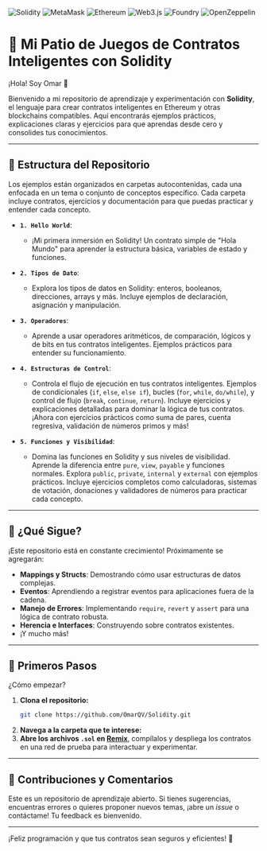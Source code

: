 ![Solidity](https://img.shields.io/badge/Solidity-363636?style=for-the-badge&logo=solidity&logoColor=white)
![MetaMask](https://img.shields.io/badge/MetaMask-E2761B?style=for-the-badge&logo=metamask&logoColor=white)
![Ethereum](https://img.shields.io/badge/Ethereum-3C3C3D?style=for-the-badge&logo=ethereum&logoColor=white)
![Web3.js](https://img.shields.io/badge/Web3.js-F16822?style=for-the-badge&logo=web3.js&logoColor=white)
![Foundry](https://img.shields.io/badge/Foundry-1A1B23?style=for-the-badge&logo=foundry&logoColor=white)
![OpenZeppelin](https://img.shields.io/badge/OpenZeppelin-4E5EE4?style=for-the-badge&logo=openzeppelin&logoColor=white)

# 🚀 Mi Patio de Juegos de Contratos Inteligentes con Solidity

¡Hola! Soy Omar 👋

Bienvenido a mi repositorio de aprendizaje y experimentación con **Solidity**, el lenguaje para crear contratos inteligentes en Ethereum y otras blockchains compatibles. Aquí encontrarás ejemplos prácticos, explicaciones claras y ejercicios para que aprendas desde cero y consolides tus conocimientos.

---

## 📂 Estructura del Repositorio

Los ejemplos están organizados en carpetas autocontenidas, cada una enfocada en un tema o conjunto de conceptos específico. Cada carpeta incluye contratos, ejercicios y documentación para que puedas practicar y entender cada concepto.

* **`1. Hello World`**:
    * ¡Mi primera inmersión en Solidity! Un contrato simple de "Hola Mundo" para aprender la estructura básica, variables de estado y funciones.

* **`2. Tipos de Dato`**:
    * Explora los tipos de datos en Solidity: enteros, booleanos, direcciones, arrays y más. Incluye ejemplos de declaración, asignación y manipulación.

* **`3. Operadores`**:
    * Aprende a usar operadores aritméticos, de comparación, lógicos y de bits en tus contratos inteligentes. Ejemplos prácticos para entender su funcionamiento.

* **`4. Estructuras de Control`**:
    * Controla el flujo de ejecución en tus contratos inteligentes. Ejemplos de condicionales (`if`, `else`, `else if`), bucles (`for`, `while`, `do/while`), y control de flujo (`break`, `continue`, `return`). Incluye ejercicios y explicaciones detalladas para dominar la lógica de tus contratos. ¡Ahora con ejercicios prácticos como suma de pares, cuenta regresiva, validación de números primos y más!

* **`5. Funciones y Visibilidad`**:
    * Domina las funciones en Solidity y sus niveles de visibilidad. Aprende la diferencia entre `pure`, `view`, `payable` y funciones normales. Explora `public`, `private`, `internal` y `external` con ejemplos prácticos. Incluye ejercicios completos como calculadoras, sistemas de votación, donaciones y validadores de números para practicar cada concepto.

---

## 🔮 ¿Qué Sigue?

¡Este repositorio está en constante crecimiento! Próximamente se agregarán:
* **Mappings y Structs**: Demostrando cómo usar estructuras de datos complejas.
* **Eventos**: Aprendiendo a registrar eventos para aplicaciones fuera de la cadena.
* **Manejo de Errores**: Implementando `require`, `revert` y `assert` para una lógica de contrato robusta.
* **Herencia e Interfaces**: Construyendo sobre contratos existentes.
* ¡Y mucho más!

---

## 🌱 Primeros Pasos

¿Cómo empezar?

1.  **Clona el repositorio:**
    ```bash
    git clone https://github.com/OmarQV/Solidity.git
    ```
2.  **Navega a la carpeta que te interese:**
3.  **Abre los archivos `.sol` en [Remix](https://remix.ethereum.org/)**, compílalos y despliega los contratos en una red de prueba para interactuar y experimentar.

---

## 🤝 Contribuciones y Comentarios

Este es un repositorio de aprendizaje abierto. Si tienes sugerencias, encuentras errores o quieres proponer nuevos temas, ¡abre un *issue* o contáctame! Tu feedback es bienvenido.

---

¡Feliz programación y que tus contratos sean seguros y eficientes! 🚀
